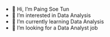 - 👋 Hi, I’m Paing Soe Tun
- 👀 I’m interested in Data Analysis
- 🌱 I’m currently learning Data Analysis
- 💞️ I’m looking for a Data Analyst job


<!---
Paingst12/Paingst12 is a ✨ special ✨ repository because its `README.md` (this file) appears on your GitHub profile.
You can click the Preview link to take a look at your changes.
--->
